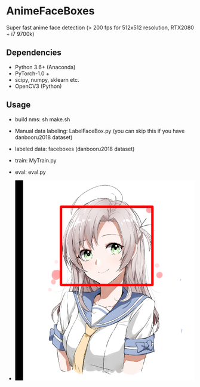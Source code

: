 # AnimeFaceBoxes

Super fast anime face detection (> 200 fps for 512x512 resolution, RTX2080 + i7 9700k)

## Dependencies
- Python 3.6+ (Anaconda)
- PyTorch-1.0 +
- scipy, numpy, sklearn etc.
- OpenCV3 (Python)

## Usage
- build nms: sh make.sh
- Manual data labeling: LabelFaceBox.py (you can skip this if you have danbooru2018 dataset)
- labeled data: faceboxes (danbooru2018 dataset)
- train: MyTrain.py
- eval: eval.py

- ![alt text](https://github.com/WynMew/AnimeFaceBoxes/blob/master/out.png)

